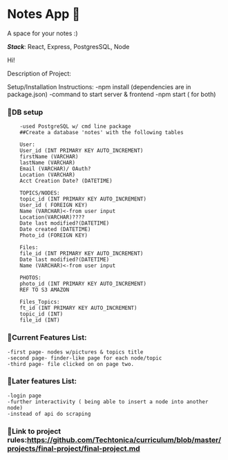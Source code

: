 # Notes App &#x1F4D7;
A space for your notes :)

**_Stack_**: React, Express, PostgresSQL, Node

Hi!

Description of Project:

Setup/Installation Instructions:
	-npm install (dependencies are in package.json)
	-command to start server & frontend
		-npm start ( for both)
### &#x1F53B;DB setup
		-used PostgreSQL w/ cmd line package
		##Create a database 'notes' with the following tables
				
		User: 
		User_id (INT PRIMARY KEY AUTO_INCREMENT)
		firstName (VARCHAR)
		lastName (VARCHAR)
		Email (VARCHAR)/ OAuth?
		Location (VARCHAR)
		Acct Creation Date? (DATETIME)

		TOPICS/NODES:
		topic_id (INT PRIMARY KEY AUTO_INCREMENT)
		User_id ( FOREIGN KEY)
		Name (VARCHAR)<-from user input
		Location(VARCHAR)????
		Date last modified?(DATETIME)
		Date created (DATETIME)
		Photo_id (FOREIGN KEY)

		Files:
		file_id (INT PRIMARY KEY AUTO_INCREMENT)
		Date last modified?(DATETIME)
		Name (VARCHAR)<-from user input

		PHOTOS:
		photo_id (INT PRIMARY KEY AUTO_INCREMENT)
		REF TO S3 AMAZON			

		Files_Topics:
		ft_id (INT PRIMARY KEY AUTO_INCREMENT)
		topic_id (INT)
		file_id (INT)


### &#x1F53B;Current Features List:
	-first page- nodes w/pictures & topics title
	-second page- finder-like page for each node/topic
	-third page- file clicked on on page two.
### &#x1F53B;Later features List:
	-login page
	-further interactivity ( being able to insert a node into another node)
	-instead of api do scraping

### &#x1F53B;Link to project rules:https://github.com/Techtonica/curriculum/blob/master/projects/final-project/final-project.md 
